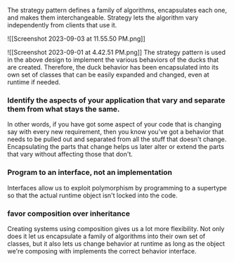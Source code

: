 The strategy pattern defines a family of algorithms, encapsulates each one, and makes them interchangeable. Strategy lets the algorithm vary independently from clients that use it.

![[Screenshot 2023-09-03 at 11.55.50 PM.png]]

![[Screenshot 2023-09-01 at 4.42.51 PM.png]]
The strategy pattern is used in the above design to implement the various behaviors of the ducks that are created. Therefore, the duck behavior has been encapsulated into its own set of classes that can be easily expanded and changed, even at runtime if needed.

### Identify the aspects of your application that vary and separate them from what stays the same.
In other words, if you have got some aspect of your code that is changing say with every new requirement, then you know you've got a behavior that needs to be pulled out and separated from all the stuff that doesn't change. Encapsulating the parts that change helps us later alter or extend the parts that vary without affecting those that don't.

### Program to an interface, not an implementation
Interfaces allow us to exploit polymorphism by programming to a supertype so that the actual runtime object isn't locked into the code.

### favor composition over inheritance
Creating systems using composition gives us a lot more flexibility. Not only does it let us encapsulate a family of algorithms into their own set of classes, but it also lets us change behavior at runtime as long as the object we're composing with implements the correct behavior interface.